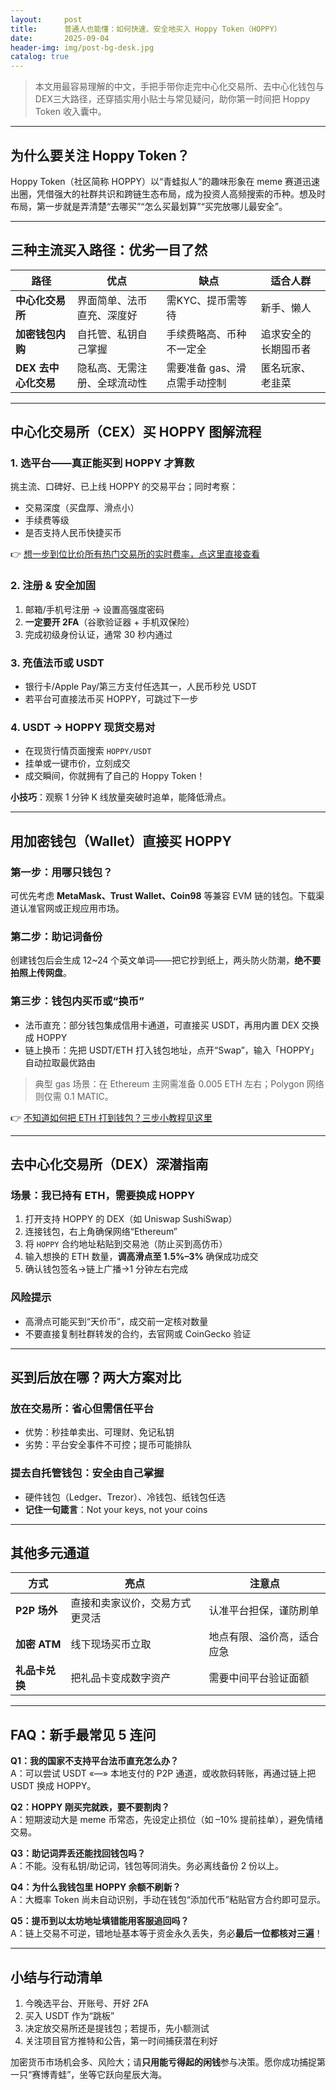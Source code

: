 ```yaml
---
layout:     post
title:      普通人也能懂：如何快速、安全地买入 Hoppy Token（HOPPY）
date:       2025-09-04
header-img: img/post-bg-desk.jpg
catalog: true
---
```


> 本文用最容易理解的中文，手把手带你走完中心化交易所、去中心化钱包与DEX三大路径，还穿插实用小贴士与常见疑问，助你第一时间把 Hoppy Token 收入囊中。

---

## 为什么要关注 Hoppy Token？

Hoppy Token（社区简称 HOPPY）以“青蛙拟人”的趣味形象在 meme 赛道迅速出圈，凭借强大的社群共识和跨链生态布局，成为投资人高频搜索的币种。想及时布局，第一步就是弄清楚“去哪买”“怎么买最划算”“买完放哪儿最安全”。

---

## 三种主流买入路径：优劣一目了然

| 路径             | 优点                           | 缺点                               | 适合人群           |
|------------------|--------------------------------|------------------------------------|--------------------|
| **中心化交易所** | 界面简单、法币直充、深度好       | 需KYC、提币需等待                   | 新手、懒人         |
| **加密钱包内购** | 自托管、私钥自己掌握             | 手续费略高、币种不一定全             | 追求安全的长期囤币者 |
| **DEX 去中心化交易** | 隐私高、无需注册、全球流动性     | 需要准备 gas、滑点需手动控制         | 匿名玩家、老韭菜   |

---

## 中心化交易所（CEX）买 HOPPY 图解流程

### 1. 选平台——真正能买到 HOPPY 才算数  
挑主流、口碑好、已上线 HOPPY 的交易平台；同时考察：

- 交易深度（买盘厚、滑点小）
- 手续费等级
- 是否支持人民币快捷买币

👉 [想一步到位比价所有热门交易所的实时费率，点这里直接查看](https://okxdog.com/)

### 2. 注册 & 安全加固  
1. 邮箱/手机号注册 → 设置高强度密码  
2. **一定要开 2FA**（谷歌验证器 + 手机双保险）  
3. 完成初级身份认证，通常 30 秒内通过

### 3. 充值法币或 USDT  
- 银行卡/Apple Pay/第三方支付任选其一，人民币秒兑 USDT  
- 若平台可直接法币买 HOPPY，可跳过下一步

### 4. USDT → HOPPY 现货交易对  
- 在现货行情页面搜索 `HOPPY/USDT`  
- 挂单或一键市价，立刻成交  
- 成交瞬间，你就拥有了自己的 Hoppy Token！

**小技巧**：观察 1 分钟 K 线放量突破时追单，能降低滑点。

---

## 用加密钱包（Wallet）直接买 HOPPY

### 第一步：用哪只钱包？
可优先考虑 **MetaMask、Trust Wallet、Coin98** 等兼容 EVM 链的钱包。下载渠道认准官网或正规应用市场。

### 第二步：助记词备份
创建钱包后会生成 12~24 个英文单词——把它抄到纸上，两头防火防潮，**绝不要拍照上传网盘**。

### 第三步：钱包内买币或“换币”
- 法币直充：部分钱包集成信用卡通道，可直接买 USDT，再用内置 DEX 交换成 HOPPY  
- 链上换币：先把 USDT/ETH 打入钱包地址，点开“Swap”，输入「HOPPY」自动拉取最优路由

> 典型 gas 场景：在 Ethereum 主网需准备 0.005 ETH 左右；Polygon 网络则仅需 0.1 MATIC。

👉 [不知道如何把 ETH 打到钱包？三步小教程见这里](https://okxdog.com/)

---

## 去中心化交易所（DEX）深潜指南

### 场景：我已持有 ETH，需要换成 HOPPY  
1. 打开支持 HOPPY 的 DEX（如 Uniswap SushiSwap）  
2. 连接钱包，右上角确保网络“Ethereum”  
3. 将 `HOPPY` 合约地址粘贴到交易池（防止买到高仿币）  
4. 输入想换的 ETH 数量，**调高滑点至 1.5%–3%** 确保成功成交  
5. 确认钱包签名→链上广播→1 分钟左右完成

### 风险提示
- 高滑点可能买到“天价币”，成交前一定核对数量  
- 不要直接复制社群转发的合约，去官网或 CoinGecko 验证

---

## 买到后放在哪？两大方案对比

### 放在交易所：省心但需信任平台  
- 优势：秒挂单卖出、可理财、免记私钥  
- 劣势：平台安全事件不可控；提币可能排队

### 提去自托管钱包：安全由自己掌握  
- 硬件钱包（Ledger、Trezor）、冷钱包、纸钱包任选  
- **记住一句箴言**：Not your keys, not your coins

---

## 其他多元通道

| 方式 | 亮点 | 注意点 |
|------|------|--------|
| **P2P 场外** | 直接和卖家议价，交易方式更灵活 | 认准平台担保，谨防刷单 |
| **加密 ATM** | 线下现场买币立取 | 地点有限、溢价高，适合应急 |
| **礼品卡兑换** | 把礼品卡变成数字资产 | 需要中间平台验证面额 |

---

## FAQ：新手最常见 5 连问

**Q1：我的国家不支持平台法币直充怎么办？**  
A：可以尝试 USDT «—» 本地支付的 P2P 通道，或收款码转账，再通过链上把 USDT 换成 HOPPY。

**Q2：HOPPY 刚买完就跌，要不要割肉？**  
A：短期波动大是 meme 币常态，先设定止损位（如 –10% 提前挂单），避免情绪交易。

**Q3：助记词弄丢还能找回钱包吗？**  
A：不能。没有私钥/助记词，钱包等同消失。务必离线备份 2 份以上。

**Q4：为什么我钱包里 HOPPY 余额不刷新？**  
A：大概率 Token 尚未自动识别，手动在钱包“添加代币”粘贴官方合约即可显示。

**Q5：提币到以太坊地址填错能用客服追回吗？**  
A：链上交易不可逆，错地址基本等于资金永久丢失，务必**最后一位都核对三遍**！

---

## 小结与行动清单

1. 今晚选平台、开账号、开好 2FA  
2. 买入 USDT 作为“跳板”  
3. 决定放交易所还是提钱包；若提币，先小额测试  
4. 关注项目官方推特和公告，第一时间捕获潜在利好  

加密货币市场机会多、风险大；请**只用能亏得起的闲钱**参与决策。愿你成功捕捉第一只“赛博青蛙”，坐等它跃向星辰大海。